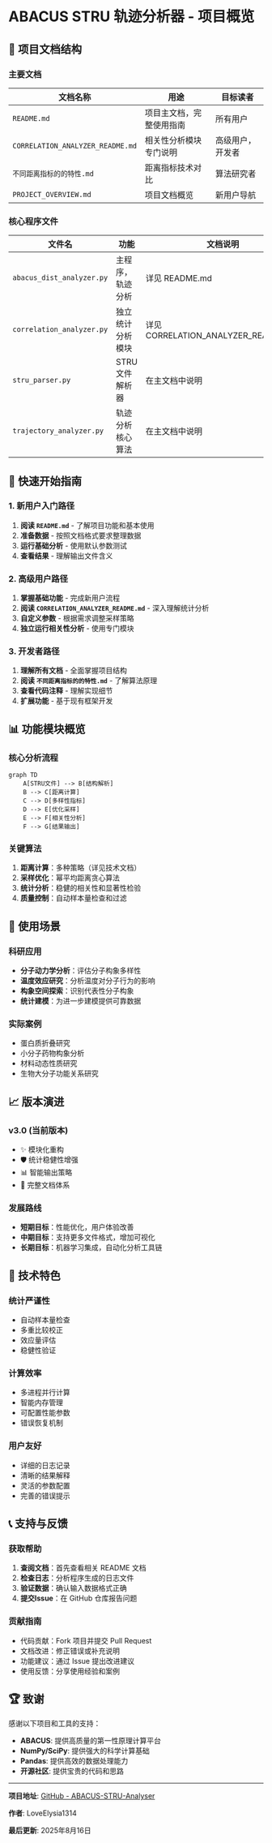# ABACUS STRU 轨迹分析器 - 项目概览

## 📁 项目文档结构

### 主要文档

| 文档名称 | 用途 | 目标读者 |
|----------|------|----------|
| `README.md` | 项目主文档，完整使用指南 | 所有用户 |
| `CORRELATION_ANALYZER_README.md` | 相关性分析模块专门说明 | 高级用户，开发者 |
| `不同距离指标的的特性.md` | 距离指标技术对比 | 算法研究者 |
| `PROJECT_OVERVIEW.md` | 项目文档概览 | 新用户导航 |

### 核心程序文件

| 文件名 | 功能 | 文档说明 |
|--------|------|----------|
| `abacus_dist_analyzer.py` | 主程序，轨迹分析 | 详见 README.md |
| `correlation_analyzer.py` | 独立统计分析模块 | 详见 CORRELATION_ANALYZER_README.md |
| `stru_parser.py` | STRU文件解析器 | 在主文档中说明 |
| `trajectory_analyzer.py` | 轨迹分析核心算法 | 在主文档中说明 |

## 🚀 快速开始指南

### 1. 新用户入门路径

1. **阅读 `README.md`** - 了解项目功能和基本使用
2. **准备数据** - 按照文档格式要求整理数据
3. **运行基础分析** - 使用默认参数测试
4. **查看结果** - 理解输出文件含义

### 2. 高级用户路径

1. **掌握基础功能** - 完成新用户流程
2. **阅读 `CORRELATION_ANALYZER_README.md`** - 深入理解统计分析
3. **自定义参数** - 根据需求调整采样策略
4. **独立运行相关性分析** - 使用专门模块

### 3. 开发者路径

1. **理解所有文档** - 全面掌握项目结构
2. **阅读 `不同距离指标的的特性.md`** - 了解算法原理
3. **查看代码注释** - 理解实现细节
4. **扩展功能** - 基于现有框架开发

## 📊 功能模块概览

### 核心分析流程

```mermaid
graph TD
    A[STRU文件] --> B[结构解析]
    B --> C[距离计算]
    C --> D[多样性指标]
    D --> E[优化采样]
    E --> F[相关性分析]
    F --> G[结果输出]
```

### 关键算法

1. **距离计算**：多种策略（详见技术文档）
2. **采样优化**：幂平均距离贪心算法
3. **统计分析**：稳健的相关性和显著性检验
4. **质量控制**：自动样本量检查和过滤

## 🎯 使用场景

### 科研应用

- **分子动力学分析**：评估分子构象多样性
- **温度效应研究**：分析温度对分子行为的影响
- **构象空间探索**：识别代表性分子构象
- **统计建模**：为进一步建模提供可靠数据

### 实际案例

- 蛋白质折叠研究
- 小分子药物构象分析
- 材料动态性质研究
- 生物大分子功能关系研究

## 📈 版本演进

### v3.0 (当前版本)
- ✨ 模块化重构
- 🛡️ 统计稳健性增强
- 📊 智能输出策略
- 📖 完整文档体系

### 发展路线

- **短期目标**：性能优化，用户体验改善
- **中期目标**：支持更多文件格式，增加可视化
- **长期目标**：机器学习集成，自动化分析工具链

## 🔧 技术特色

### 统计严谨性

- 自动样本量检查
- 多重比较校正
- 效应量评估
- 稳健性验证

### 计算效率

- 多进程并行计算
- 智能内存管理
- 可配置性能参数
- 错误恢复机制

### 用户友好

- 详细的日志记录
- 清晰的结果解释
- 灵活的参数配置
- 完善的错误提示

## 📞 支持与反馈

### 获取帮助

1. **查阅文档**：首先查看相关 README 文档
2. **检查日志**：分析程序生成的日志文件
3. **验证数据**：确认输入数据格式正确
4. **提交Issue**：在 GitHub 仓库报告问题

### 贡献指南

- 代码贡献：Fork 项目并提交 Pull Request
- 文档改进：修正错误或补充说明
- 功能建议：通过 Issue 提出改进建议
- 使用反馈：分享使用经验和案例

## 🏆 致谢

感谢以下项目和工具的支持：

- **ABACUS**: 提供高质量的第一性原理计算平台
- **NumPy/SciPy**: 提供强大的科学计算基础
- **Pandas**: 提供高效的数据处理能力
- **开源社区**: 提供宝贵的代码和思路

---

**项目地址**: [GitHub - ABACUS-STRU-Analyser](https://github.com/LoveElysia1314/ABACUS-STRU-Analyser)

**作者**: LoveElysia1314

**最后更新**: 2025年8月16日
